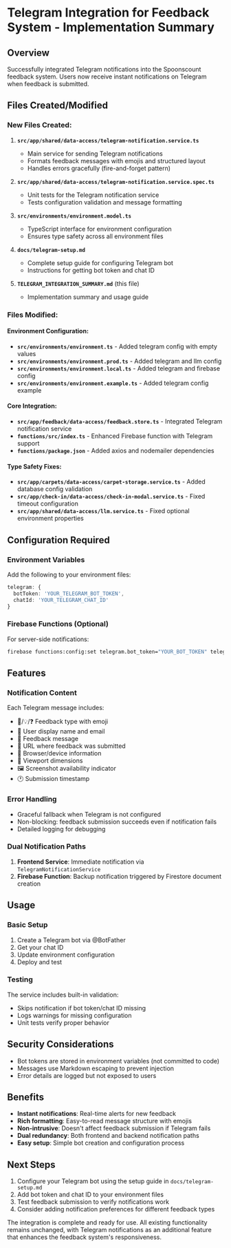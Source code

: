 # Telegram Integration for Feedback System - Implementation Summary

## Overview
Successfully integrated Telegram notifications into the Spoonscount feedback system. Users now receive instant notifications on Telegram when feedback is submitted.

## Files Created/Modified

### New Files Created:
1. **`src/app/shared/data-access/telegram-notification.service.ts`**
   - Main service for sending Telegram notifications
   - Formats feedback messages with emojis and structured layout
   - Handles errors gracefully (fire-and-forget pattern)

2. **`src/app/shared/data-access/telegram-notification.service.spec.ts`**
   - Unit tests for the Telegram notification service
   - Tests configuration validation and message formatting

3. **`src/environments/environment.model.ts`**
   - TypeScript interface for environment configuration
   - Ensures type safety across all environment files

4. **`docs/telegram-setup.md`**
   - Complete setup guide for configuring Telegram bot
   - Instructions for getting bot token and chat ID

5. **`TELEGRAM_INTEGRATION_SUMMARY.md`** (this file)
   - Implementation summary and usage guide

### Files Modified:

#### Environment Configuration:
- **`src/environments/environment.ts`** - Added telegram config with empty values
- **`src/environments/environment.prod.ts`** - Added telegram and llm config
- **`src/environments/environment.local.ts`** - Added telegram and firebase config
- **`src/environments/environment.example.ts`** - Added telegram config example

#### Core Integration:
- **`src/app/feedback/data-access/feedback.store.ts`** - Integrated Telegram notification service
- **`functions/src/index.ts`** - Enhanced Firebase function with Telegram support
- **`functions/package.json`** - Added axios and nodemailer dependencies

#### Type Safety Fixes:
- **`src/app/carpets/data-access/carpet-storage.service.ts`** - Added database config validation
- **`src/app/check-in/data-access/check-in-modal.service.ts`** - Fixed timeout configuration
- **`src/app/shared/data-access/llm.service.ts`** - Fixed optional environment properties

## Configuration Required

### Environment Variables
Add the following to your environment files:

```typescript
telegram: {
  botToken: 'YOUR_TELEGRAM_BOT_TOKEN',
  chatId: 'YOUR_TELEGRAM_CHAT_ID'
}
```

### Firebase Functions (Optional)
For server-side notifications:
```bash
firebase functions:config:set telegram.bot_token="YOUR_BOT_TOKEN" telegram.chat_id="YOUR_CHAT_ID"
```

## Features

### Notification Content
Each Telegram message includes:
- 🐛/💡/❓ Feedback type with emoji
- 👤 User display name and email  
- 💬 Feedback message
- 🔗 URL where feedback was submitted
- 📱 Browser/device information
- 📐 Viewport dimensions
- 🖼️ Screenshot availability indicator
- 🕐 Submission timestamp

### Error Handling
- Graceful fallback when Telegram is not configured
- Non-blocking: feedback submission succeeds even if notification fails
- Detailed logging for debugging

### Dual Notification Paths
1. **Frontend Service**: Immediate notification via `TelegramNotificationService`
2. **Firebase Function**: Backup notification triggered by Firestore document creation

## Usage

### Basic Setup
1. Create a Telegram bot via @BotFather
2. Get your chat ID
3. Update environment configuration
4. Deploy and test

### Testing
The service includes built-in validation:
- Skips notification if bot token/chat ID missing
- Logs warnings for missing configuration
- Unit tests verify proper behavior

## Security Considerations
- Bot tokens are stored in environment variables (not committed to code)
- Messages use Markdown escaping to prevent injection
- Error details are logged but not exposed to users

## Benefits
- **Instant notifications**: Real-time alerts for new feedback
- **Rich formatting**: Easy-to-read message structure with emojis
- **Non-intrusive**: Doesn't affect feedback submission if Telegram fails
- **Dual redundancy**: Both frontend and backend notification paths
- **Easy setup**: Simple bot creation and configuration process

## Next Steps
1. Configure your Telegram bot using the setup guide in `docs/telegram-setup.md`
2. Add bot token and chat ID to your environment files
3. Test feedback submission to verify notifications work
4. Consider adding notification preferences for different feedback types

The integration is complete and ready for use. All existing functionality remains unchanged, with Telegram notifications as an additional feature that enhances the feedback system's responsiveness.